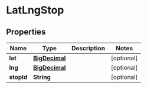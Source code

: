 
# LatLngStop

## Properties
Name | Type | Description | Notes
------------ | ------------- | ------------- | -------------
**lat** | [**BigDecimal**](BigDecimal.md) |  |  [optional]
**lng** | [**BigDecimal**](BigDecimal.md) |  |  [optional]
**stopId** | **String** |  |  [optional]



